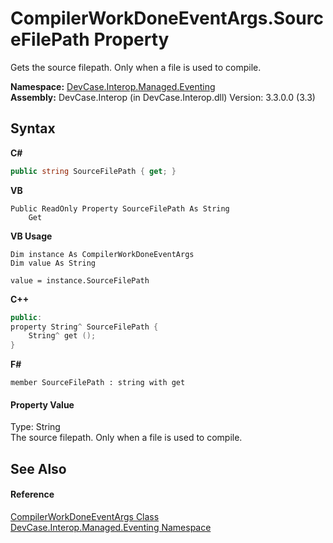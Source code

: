 # CompilerWorkDoneEventArgs.SourceFilePath Property 
 

Gets the source filepath. Only when a file is used to compile.

**Namespace:**&nbsp;<a href="N_DevCase_Interop_Managed_Eventing">DevCase.Interop.Managed.Eventing</a><br />**Assembly:**&nbsp;DevCase.Interop (in DevCase.Interop.dll) Version: 3.3.0.0 (3.3)

## Syntax

**C#**<br />
``` C#
public string SourceFilePath { get; }
```

**VB**<br />
``` VB
Public ReadOnly Property SourceFilePath As String
	Get
```

**VB Usage**<br />
``` VB Usage
Dim instance As CompilerWorkDoneEventArgs
Dim value As String

value = instance.SourceFilePath

```

**C++**<br />
``` C++
public:
property String^ SourceFilePath {
	String^ get ();
}
```

**F#**<br />
``` F#
member SourceFilePath : string with get

```


#### Property Value
Type: String<br />The source filepath. Only when a file is used to compile.

## See Also


#### Reference
<a href="T_DevCase_Interop_Managed_Eventing_CompilerWorkDoneEventArgs">CompilerWorkDoneEventArgs Class</a><br /><a href="N_DevCase_Interop_Managed_Eventing">DevCase.Interop.Managed.Eventing Namespace</a><br />